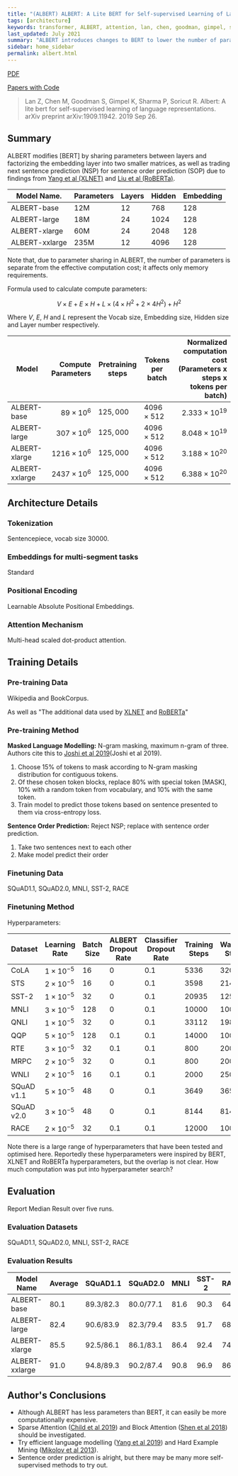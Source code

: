 ```yaml
---
title: "(ALBERT) ALBERT: A Lite BERT for Self-supervised Learning of Language Representations"
tags: [architecture]
keywords: transformer, ALBERT, attention, lan, chen, goodman, gimpel, sharma, soricut, lan et al, 2019, google, google research, toyota, chicago, toyota technological institute at chicago
last_updated: July 2021
summary: "ALBERT introduces changes to BERT to lower the number of parameters."
sidebar: home_sidebar
permalink: albert.html
---
```


[PDF](https://arxiv.org/pdf/1909.11942.pdf)

[Papers with Code](https://paperswithcode.com/paper/albert-a-lite-bert-for-self-supervised)


> Lan Z, Chen M, Goodman S, Gimpel K, Sharma P, Soricut R. Albert: A lite bert for self-supervised learning of language representations. arXiv preprint arXiv:1909.11942. 2019 Sep 26.

## Summary

ALBERT modifies [BERT] by sharing parameters between layers and factorizing the embedding layer into two smaller matrices, as well as trading next sentence prediction (NSP) for sentence order prediction (SOP) due to findings from [Yang et al (XLNET)][XLNET] and [Liu et al (RoBERTa)][RoBERTa].

|Model Name.   |Parameters|Layers|Hidden|Embedding|
|--------------|----------|------|------|---------|
|ALBERT-base   |12M       |12    |768   |128      |
|ALBERT-large  |18M       |24    |1024  |128      |
|ALBERT-xlarge |60M       |24    |2048  |128      |
|ALBERT-xxlarge|235M      |12    |4096  |128      |

Note that, due to parameter sharing in ALBERT, the number of parameters is separate from the effective computation cost; it affects only memory requirements.

Formula used to calculate compute parameters:

$$ V \times E + E \times H + L \times (4 \times H^2 + 2 \times 4H^2) + H^2$$

Where $V$, $E$, $H$ and $L$ represent the Vocab size, Embedding size, Hidden size and Layer number respectively.

|Model         |Compute Parameters |Pretraining steps|Tokens per batch |Normalized computation cost (Parameters x steps x tokens per batch)|
|--------------|------------------:|-----------------|-----------------|------------------------------------------------------------------:|
|ALBERT-base   |$89 \times 10^6$   |$125,000$        |$4096 \times 512$|$2.333 \times 10^{19}$ |
|ALBERT-large  |$307 \times 10^6$  |$125,000$        |$4096 \times 512$|$8.048 \times 10^{19}$ |
|ALBERT-xlarge |$1216 \times 10^6$ |$125,000$        |$4096 \times 512$|$3.188 \times 10^{20}$ |
|ALBERT-xxlarge|$2437 \times 10^6$ |$125,000$        |$4096 \times 512$|$6.388 \times 10^{20}$ |

## Architecture Details

### Tokenization

Sentencepiece, vocab size 30000.

### Embeddings for multi-segment tasks

Standard

### Positional Encoding

Learnable Absolute Positional Embeddings.

### Attention Mechanism

Multi-head scaled dot-product attention.

## Training Details

### Pre-training Data

Wikipedia and BookCorpus.

As well as "The additional data used by [XLNET] and [RoBERTa]"

### Pre-training Method

**Masked Language Modelling:**
N-gram masking, maximum n-gram of three. Authors cite this to [Joshi et al 2019](Joshi et al 2019).

1. Choose 15% of tokens to mask according to N-gram masking distribution for contiguous tokens.
2. Of these chosen token blocks, replace 80% with special token \[MASK\], 10% with a random token from vocabulary, and 10% with the same token.
3. Train model to predict those tokens based on sentence presented to them via cross-entropy loss.

**Sentence Order Prediction:**
Reject NSP; replace with sentence order prediction.

1. Take two sentences next to each other
2. Make model predict their order

### Finetuning Data

SQuAD1.1, SQuAD2.0, MNLI, SST-2, RACE

### Finetuning Method

Hyperparameters:

| Dataset   | Learning Rate    | Batch Size | ALBERT Dropout Rate | Classifier Dropout Rate | Training Steps | Warmup Steps | Maximum Sequence Length |
|-----------|------------------|------------|---------------------|-------------------------|----------------|--------------|-----------|
| CoLA      |$1 \times 10^{-5}$| 16         | 0                   |        0.1              | 5336           | 320          | 512       |
| STS       |$2 \times 10^{-5}$| 16         | 0                   |        0.1              | 3598           | 214          | 512       |
| SST-2     |$1 \times 10^{-5}$| 32         | 0                   |        0.1              | 20935          | 1256         | 512       |
| MNLI      |$3 \times 10^{-5}$| 128        | 0                   |        0.1              | 10000          | 1000         | 512       |
| QNLI      |$1 \times 10^{-5}$| 32         | 0                   |        0.1              | 33112          | 1986         | 512       |
| QQP       |$5 \times 10^{-5}$| 128        | 0.1                 |        0.1              | 14000          | 1000         | 512       |
| RTE       |$3 \times 10^{-5}$| 32         | 0.1                 |        0.1              | 800            | 200          | 512       |
| MRPC      |$2 \times 10^{-5}$| 32         | 0                   |        0.1              | 800            | 200          | 512       |
| WNLI      |$2 \times 10^{-5}$| 16         | 0.1                 |        0.1              | 2000           | 250          | 512       |
| SQuAD v1.1|$5 \times 10^{-5}$| 48         | 0                   |        0.1              | 3649           | 365          | 384       |
| SQuAD v2.0|$3 \times 10^{-5}$| 48         | 0                   |        0.1              | 8144           | 814          | 512       |
| RACE      |$2 \times 10^{-5}$| 32         | 0.1                 |        0.1              | 12000          | 1000         | 512       |

Note there is a large range of hyperparameters that have been tested and optimised here. Reportedly these hyperparameters were inspired by BERT, XLNET and RoBERTa hyperparameters, but the overlap is not clear. How much computation was put into hyperparameter search?

## Evaluation

Report Median Result over five runs.

### Evaluation Datasets

SQuAD1.1, SQuAD2.0, MNLI, SST-2, RACE

### Evaluation Results

|Model Name      | Average  | SQuAD1.1 | SQuAD2.0 | MNLI     | SST-2    | RACE     |
|----------------|----------|----------|----------|----------|----------|----------|
|ALBERT-base     |80.1      |89.3/82.3 | 80.0/77.1|81.6      |90.3      | 64.0     |
|ALBERT-large    |82.4      |90.6/83.9 | 82.3/79.4|83.5      |91.7      | 68.5     |
|ALBERT-xlarge   |85.5      |92.5/86.1 | 86.1/83.1|86.4      |92.4      | 74.8     |
|ALBERT-xxlarge  |91.0      |94.8/89.3 | 90.2/87.4|90.8      |96.9      | 86.5     |


## Author's Conclusions

* Although ALBERT has less parameters than BERT, it can easily be more computationally expensive. 
* Sparse Attention ([Child et al 2019]) and Block Attention ([Shen et al 2018]) should be investigated.
* Try efficient language modelling ([Yang et al 2019]) and Hard Example Mining ([Mikolov et al 2013]).
* Sentence order prediction is alright, but there may be many more self-supervised methods to try out.


[Mikolov et al 2013]: https://arxiv.org/abs/1310.4546
[Child et al 2019]: https://arxiv.org/abs/1904.10509
[Shen et al 2018]: https://arxiv.org/abs/1804.00857
[Joshi et al 2019]: https://arxiv.org/abs/1907.10529

[Yang et al 2019]: https://arxiv.org/abs/1906.08237
[XLNET]: https://arxiv.org/abs/1906.08237

[RoBERTa]: https://arxiv.org/abs/1907.11692
